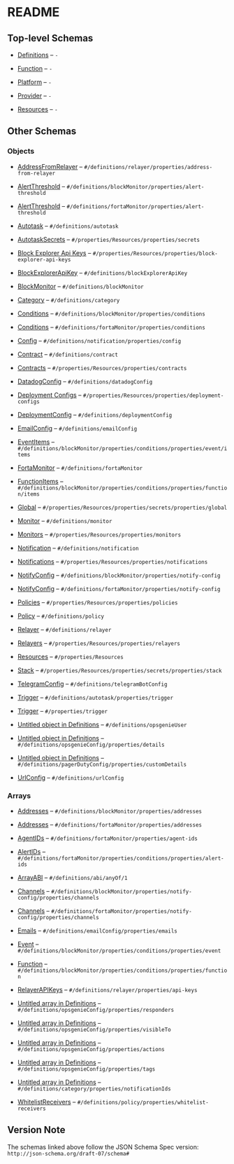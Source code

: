 # README

## Top-level Schemas

*   [Definitions](./definitions.md) – `-`

*   [Function](./function.md) – `-`

*   [Platform](./platform.md) – `-`

*   [Provider](./provider.md) – `-`

*   [Resources](./resources.md) – `-`

## Other Schemas

### Objects

*   [AddressFromRelayer](./definitions-definitions-relayer-properties-addressfromrelayer.md) – `#/definitions/relayer/properties/address-from-relayer`

*   [AlertThreshold](./definitions-definitions-blockmonitor-properties-alertthreshold.md) – `#/definitions/blockMonitor/properties/alert-threshold`

*   [AlertThreshold](./definitions-definitions-fortamonitor-properties-alertthreshold.md) – `#/definitions/fortaMonitor/properties/alert-threshold`

*   [Autotask](./definitions-definitions-autotask.md) – `#/definitions/autotask`

*   [AutotaskSecrets](./resources-properties-resources-properties-autotasksecrets.md) – `#/properties/Resources/properties/secrets`

*   [Block Explorer Api Keys](./resources-properties-resources-properties-block-explorer-api-keys.md) – `#/properties/Resources/properties/block-explorer-api-keys`

*   [BlockExplorerApiKey](./definitions-definitions-blockexplorerapikey.md) – `#/definitions/blockExplorerApiKey`

*   [BlockMonitor](./definitions-definitions-blockmonitor.md) – `#/definitions/blockMonitor`

*   [Category](./definitions-definitions-category.md) – `#/definitions/category`

*   [Conditions](./definitions-definitions-blockmonitor-properties-conditions.md) – `#/definitions/blockMonitor/properties/conditions`

*   [Conditions](./definitions-definitions-fortamonitor-properties-conditions.md) – `#/definitions/fortaMonitor/properties/conditions`

*   [Config](./definitions-definitions-notification-properties-config.md) – `#/definitions/notification/properties/config`

*   [Contract](./definitions-definitions-contract.md) – `#/definitions/contract`

*   [Contracts](./resources-properties-resources-properties-contracts.md) – `#/properties/Resources/properties/contracts`

*   [DatadogConfig](./definitions-definitions-datadogconfig.md) – `#/definitions/datadogConfig`

*   [Deployment Configs](./resources-properties-resources-properties-deployment-configs.md) – `#/properties/Resources/properties/deployment-configs`

*   [DeploymentConfig](./definitions-definitions-deploymentconfig.md) – `#/definitions/deploymentConfig`

*   [EmailConfig](./definitions-definitions-emailconfig.md) – `#/definitions/emailConfig`

*   [EventItems](./definitions-definitions-blockmonitor-properties-conditions-properties-event-eventitems.md) – `#/definitions/blockMonitor/properties/conditions/properties/event/items`

*   [FortaMonitor](./definitions-definitions-fortamonitor.md) – `#/definitions/fortaMonitor`

*   [FunctionItems](./definitions-definitions-blockmonitor-properties-conditions-properties-function-functionitems.md) – `#/definitions/blockMonitor/properties/conditions/properties/function/items`

*   [Global](./resources-properties-resources-properties-autotasksecrets-properties-global.md) – `#/properties/Resources/properties/secrets/properties/global`

*   [Monitor](./definitions-definitions-monitor.md) – `#/definitions/monitor`

*   [Monitors](./resources-properties-resources-properties-monitors.md) – `#/properties/Resources/properties/monitors`

*   [Notification](./definitions-definitions-notification.md) – `#/definitions/notification`

*   [Notifications](./resources-properties-resources-properties-notifications.md) – `#/properties/Resources/properties/notifications`

*   [NotifyConfig](./definitions-definitions-blockmonitor-properties-notifyconfig.md) – `#/definitions/blockMonitor/properties/notify-config`

*   [NotifyConfig](./definitions-definitions-fortamonitor-properties-notifyconfig.md) – `#/definitions/fortaMonitor/properties/notify-config`

*   [Policies](./resources-properties-resources-properties-policies.md) – `#/properties/Resources/properties/policies`

*   [Policy](./definitions-definitions-policy.md) – `#/definitions/policy`

*   [Relayer](./definitions-definitions-relayer.md) – `#/definitions/relayer`

*   [Relayers](./resources-properties-resources-properties-relayers.md) – `#/properties/Resources/properties/relayers`

*   [Resources](./resources-properties-resources.md) – `#/properties/Resources`

*   [Stack](./resources-properties-resources-properties-autotasksecrets-properties-stack.md) – `#/properties/Resources/properties/secrets/properties/stack`

*   [TelegramConfig](./definitions-definitions-telegramconfig.md) – `#/definitions/telegramBotConfig`

*   [Trigger](./definitions-definitions-autotask-properties-trigger.md) – `#/definitions/autotask/properties/trigger`

*   [Trigger](./function-properties-trigger.md) – `#/properties/trigger`

*   [Untitled object in Definitions](./definitions-definitions-opsgenieuser.md) – `#/definitions/opsgenieUser`

*   [Untitled object in Definitions](./definitions-definitions-opsgenieconfig-properties-details.md) – `#/definitions/opsgenieConfig/properties/details`

*   [Untitled object in Definitions](./definitions-definitions-pagerdutyconfig-properties-customdetails.md) – `#/definitions/pagerDutyConfig/properties/customDetails`

*   [UrlConfig](./definitions-definitions-urlconfig.md) – `#/definitions/urlConfig`

### Arrays

*   [Addresses](./definitions-definitions-blockmonitor-properties-addresses.md) – `#/definitions/blockMonitor/properties/addresses`

*   [Addresses](./definitions-definitions-fortamonitor-properties-addresses.md) – `#/definitions/fortaMonitor/properties/addresses`

*   [AgentIDs](./definitions-definitions-fortamonitor-properties-agentids.md) – `#/definitions/fortaMonitor/properties/agent-ids`

*   [AlertIDs](./definitions-definitions-fortamonitor-properties-conditions-properties-alertids.md) – `#/definitions/fortaMonitor/properties/conditions/properties/alert-ids`

*   [ArrayABI](./definitions-definitions-abitype-anyof-arrayabi.md) – `#/definitions/abi/anyOf/1`

*   [Channels](./definitions-definitions-blockmonitor-properties-notifyconfig-properties-channels.md) – `#/definitions/blockMonitor/properties/notify-config/properties/channels`

*   [Channels](./definitions-definitions-fortamonitor-properties-notifyconfig-properties-channels.md) – `#/definitions/fortaMonitor/properties/notify-config/properties/channels`

*   [Emails](./definitions-definitions-emailconfig-properties-emails.md) – `#/definitions/emailConfig/properties/emails`

*   [Event](./definitions-definitions-blockmonitor-properties-conditions-properties-event.md) – `#/definitions/blockMonitor/properties/conditions/properties/event`

*   [Function](./definitions-definitions-blockmonitor-properties-conditions-properties-function.md) – `#/definitions/blockMonitor/properties/conditions/properties/function`

*   [RelayerAPIKeys](./definitions-definitions-relayer-properties-relayerapikeys.md) – `#/definitions/relayer/properties/api-keys`

*   [Untitled array in Definitions](./definitions-definitions-opsgenieconfig-properties-responders.md) – `#/definitions/opsgenieConfig/properties/responders`

*   [Untitled array in Definitions](./definitions-definitions-opsgenieconfig-properties-visibleto.md) – `#/definitions/opsgenieConfig/properties/visibleTo`

*   [Untitled array in Definitions](./definitions-definitions-opsgenieconfig-properties-actions.md) – `#/definitions/opsgenieConfig/properties/actions`

*   [Untitled array in Definitions](./definitions-definitions-opsgenieconfig-properties-tags.md) – `#/definitions/opsgenieConfig/properties/tags`

*   [Untitled array in Definitions](./definitions-definitions-category-properties-notificationids.md) – `#/definitions/category/properties/notificationIds`

*   [WhitelistReceivers](./definitions-definitions-policy-properties-whitelistreceivers.md) – `#/definitions/policy/properties/whitelist-receivers`

## Version Note

The schemas linked above follow the JSON Schema Spec version: `http://json-schema.org/draft-07/schema#`
